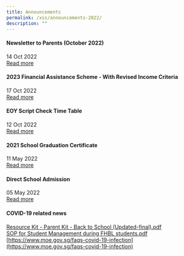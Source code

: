 ```yaml
---
title: Announcements
permalink: /xss/announcements-2022/
description: ""
---
```

#### Newsletter to Parents (October 2022)

14 Oct 2022 <br>
[Read more](/files/2022%20XMS%20Oct%20Newsletter.pdf)

#### 2023 Financial Assistance Scheme - With Revised Income Criteria

17 Oct 2022 <br>
[Read more](/xss/announcements/2023-financial-assistance-scheme-with-revised-income-criteria)

#### EOY Script Check Time Table

12 Oct 2022 <br>
[Read more](/files/EOY%20Script%20Check%20TT%20Class.pdf)

#### 2021 School Graduation Certificate

11 May 2022 <br>
[Read more](/xss/announcements/2021-school-graduation-certificate)


#### Direct School Admission

05 May 2022 <br>
[Read more](/resources/students/admissions/direct-school-admission#_ptoo_99224)

#### COVID-19 related news

[Resource Kit - Parent Kit - Back to School (Updated-final).pdf](/files/Resource%20Kit%20-%20Parent%20Kit%20-%20Back%20to%20School%20(Updated-final).pdf)  
[SOP for Student Management during FHBL students.pdf](/files/SOP%20for%20Student%20Management%20during%20FHBL%20students.pdf)
[https://www.moe.gov.sg/faqs-covid-19-infection](https://www.moe.gov.sg/faqs-covid-19-infection)